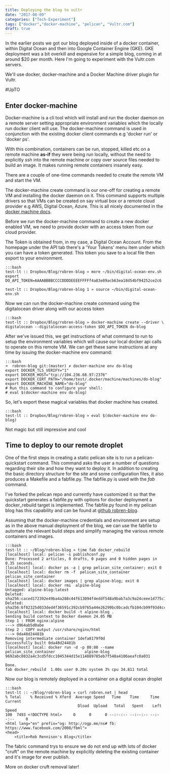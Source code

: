 ```yaml
---
title: Deploying the blog to vultr
date: "2017-08-09"
categories: ["Tech-Experiment"]
tags: ["docker","docker-machine", "pelican", "Vultr.com"]
draft: true
---
```


In the earlier posts we got our blog deployed inside of a docker container,
within Digital Ocean and then into Google Container Engine (GKE). GKE
deployment was a bit overkill and expensive for a simple blog, coming in at
around $20 per month. Here I'm going to experiment with the Vultr.com servers.

We'll use docker, docker-machine and a Docker Machine driver plugin for
Vultr.

#UpTO 
## Enter docker-machine

Docker-machine is a cli tool which will install and run the docker daemon  on a
remote server setting appropriate environment variables which the locally run
docker client will use. The docker-machine command is used in conjunction with
the existing  docker client commands e.g 'docker run' or 'docker ps'.

With this combination, containers can be run, stopped, killed etc on a remote machine
**as-if** they were being run locally, without the need to explicitly ssh into the
remote machine or copy over source files needed to  build an image. It makes
running remote containers insanely easy.

There  are a couple of one-time commands needed to create the remote VM  and
start the VM.

The docker-machine create command is our one-off for creating a remote VM and
installing the docker daemon on it. This command supports multiple drivers so
that VMs can be created on say virtual box or a remote cloud provider e.g AWS,
Digital Ocean, Azure. This is all nicely documented in the 
<a href="https://docs.docker.com/machine/overview/" target="_blank">docker machine docs</a>.

Before we run the docker-machine command to create a new docker enabled VM, we
need to provide docker with an access token from our cloud provider.

The Token is obtained from, in my case, a Digital Ocean Account. From the homepage under
the API tab there's a 'Your Tokens' menu item  under which you can have a
token generated. This token you save to a local file then export to your
environment.

    :::bash
    test-lt :: Dropbox/Blog/robren-blog » more ~/bin/digital-ocean-env.sh
    export DO_API_TOKEN=AAAABBBBCCCCDDDDEEEEFFFFf4a83e89acb63ea18d54bf94252ce2c6

    test-lt :: Dropbox/Blog/robren-blog 1 » source ~/bin/digital-ocean-env.sh

Now we can run the docker-machine create command using the digitalocean driver
along with our access token

    :::bash
    test-lt :: Dropbox/Blog/robren-blog » docker-machine create --driver \
    digitalocean --digitalocean-access-token $DO_API_TOKEN do-blog

After we've issued this, we get instructions of what command to run to setup
the environment variables which will cause our local docker api calls to
operate on this remote VM. We can get these same instructions at any time by
issuing the docker-machine env command:

    :::bash
	➜  robren-blog git:(master) ✗ docker-machine env do-blog
	export DOCKER_TLS_VERIFY="1"
	export DOCKER_HOST="tcp://104.236.68.97:2376"
	export DOCKER_CERT_PATH="/home/test/.docker/machine/machines/do-blog"
	export DOCKER_MACHINE_NAME="do-blog"
	# Run this command to configure your shell:
	# eval $(docker-machine env do-blog)

So, let's export these magical variables that docker machine has created.

    :::bash
    test-lt :: Dropbox/Blog/robren-blog » eval $(docker-machine env do-blog)

Not  magic but still impressive and cool

## Time to deploy to our remote droplet

One of the first steps in  creating a static pelican site is to run a
pelican-quickstart command. This command asks the user a number of questions
regarding their site and how they want to deploy it. In addition to creating
the basic directory structure for the site and some configuration files, it also
produces a Makefile and a fabfile.py. The fabfile.py is used with the *fab* command. 

I've forked the pelican repo and currently have customized it so that the
quickstart generates a fabfile.py  with options for docker deployment a
docker_rebuild target is implemented. The fabfile.py found in my pelican blog
has this capability and can be found at <a href="https://github.com/robren/robren-blog/" target="_blank">github robren-blog</a>.
 
Assuming that the docker-machine credentials and environment are setup as in
the above manual deployment of the blog, we can use the fabfile to automate the
relevant build steps and simplify managing the various remote containers and
images.

    :::bash
	test-lt :: ~/Blog/robren-blog » time fab docker_rebuild
	[localhost] local: pelican -s publishconf.py
	Done: Processed 2 articles, 0 drafts, 0 pages and 0 hidden pages in 0.35 seconds.
	[localhost] local: docker ps -a | grep pelican_site_container; exit 0
	[localhost] local: docker rm -f  pelican_site_container
	pelican_site_container
	[localhost] local: docker images | grep alpine-blog; exit 0
	[localhost] local: docker rmi  alpine-blog
	Untagged: alpine-blog:latest
	Deleted: sha256:caced172392e49ba4a288c44f613094f4eddf548a9bab7a3c9a24ceee1d775c1
	Deleted: sha256:6f82325d033ded4f36591c392cb9765a44e26299bc0bcadcfb104cb99f93d4cc
	[localhost] local: docker build -t alpine-blog .
	Sending build context to Docker daemon 24.05 MB
	Step 1 : FROM nginx:alpine
	---> d964ab5d0abe
	Step 2 : COPY output /usr/share/nginx/html
	---> 0da48d24481b
	Removing intermediate container 1defa8179f0d
	Successfully built 0da48d24481b
	[localhost] local: docker run -d -p 80:80 --name pelican_site_container             alpine-blog
	9692abc8032a4c3cd5fdcc1045344d15e114889785eb7f548a4106aeafc0a031

	Done.
	fab docker_rebuild  1.00s user 0.20s system 3% cpu 34.811 total

Now our blog is remotely deployed in a container on a digital ocean droplet

    :::bash
	test-lt :: ~/Blog/robren-blog » curl robren.net | head
	% Total    % Received % Xferd  Average Speed   Time    Time     Time  Current
									Dload  Upload   Total   Spent    Left  Speed
	100  7493 <!DOCTYPE html>     0      0      0 --:--:-- --:--:-- --:--:--     0
	<html lang="en" prefix="og: http://ogp.me/ns# fb: https://www.facebook.com/2008/fbml">
	<head>
		<title>Rob Rennison's Blog</title>
 
The fabric command trys to ensure we do not end up with lots of docker "cruft"
on the remote machine by explicitly deleting the existing container and it's
image for ever publish.

More on docker cruft removal later!
